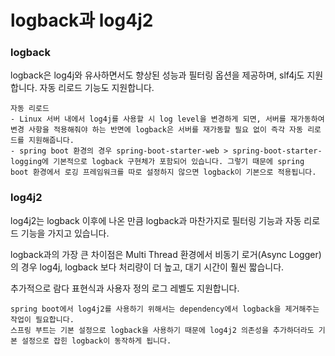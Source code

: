 # logback과 log4j2

### **logback**

logback은 log4j와 유사하면서도 향상된 성능과 필터링 옵션을 제공하며, slf4j도 지원합니다. 자동 리로드 기능도 지원합니다.

````
자동 리로드
- Linux 서버 내에서 log4j를 사용할 시 log level을 변경하게 되면, 서버를 재가동하여 변경 사항을 적용해줘야 하는 반면에 logback은 서버를 재가동할 필요 없이 즉각 자동 리로드를 지원해줍니다.
- spring boot 환경의 경우 spring-boot-starter-web > spring-boot-starter-logging에 기본적으로 logback 구현체가 포함되어 있습니다. 그렇기 때문에 spring boot 환경에서 로깅 프레임워크를 따로 설정하지 않으면 logback이 기본으로 적용됩니다.
````

### **log4j2**

log4j2는 logback 이후에 나온 만큼 logback과 마찬가지로 필터링 기능과 자동 리로드 기능을 가지고 있습니다.

logback과의 가장 큰 차이점은 Multi Thread 환경에서 비동기 로거(Async Logger)의 경우 log4j, logback 보다 처리량이 더 높고, 대기 시간이 훨씬 짧습니다.

추가적으로 람다 표현식과 사용자 정의 로그 레벨도 지원합니다.

````
spring boot에서 log4j2를 사용하기 위해서는 dependency에서 logback을 제거해주는 작업이 필요합니다.
스프링 부트는 기본 설정으로 logback을 사용하기 때문에 log4j2 의존성을 추가하더라도 기본 설정으로 잡힌 logback이 동작하게 됩니다.
````